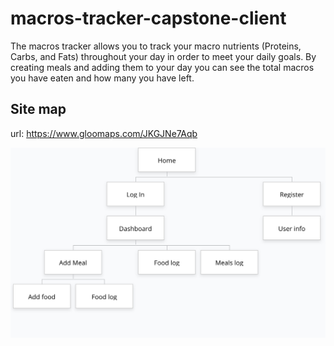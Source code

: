 # macros-tracker-capstone-client

The macros tracker allows you to track your macro nutrients (Proteins, Carbs, and Fats) throughout your day in order to meet your daily goals. By creating meals and adding them to your day you can see the total macros you have eaten and how many you have left.

## Site map

url: https://www.gloomaps.com/JKGJNe7Aqb

![Site Map](/screenshots/macros-tracker-sitemap.png)
